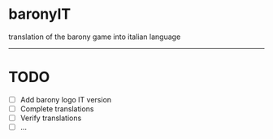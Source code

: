 # baronyIT
 translation of the barony game into italian language

---

# TODO
- [ ] Add barony logo IT version
- [ ] Complete translations
- [ ] Verify translations
- [ ] ...
